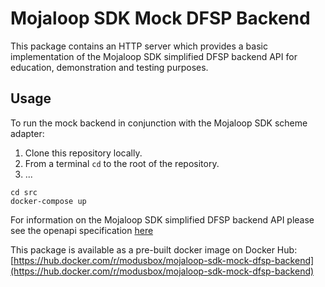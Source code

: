 # Mojaloop SDK Mock DFSP Backend

This package contains an HTTP server which provides a basic implementation of the Mojaloop SDK simplified DFSP backend API for education, demonstration and testing purposes.

## Usage

To run the mock backend in conjunction with the Mojaloop SDK scheme adapter:

1. Clone this repository locally.
2. From a terminal `cd` to the root of the repository.
3. ...

```
cd src
docker-compose up
```

For information on the Mojaloop SDK simplified DFSP backend API please see the openapi specification [here](https://github.com/modusbox/mojaloop-sdk-scheme-adapter/blob/master/docs/dfspInboundApi.yaml)

This package is available as a pre-built docker image on Docker Hub: [https://hub.docker.com/r/modusbox/mojaloop-sdk-mock-dfsp-backend](https://hub.docker.com/r/modusbox/mojaloop-sdk-mock-dfsp-backend)

